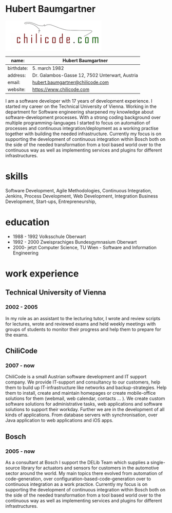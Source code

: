 # Hubert Baumgartner
![Logo](imgs/chilicode_logo.png)

name: | Hubert Baumgartner
------------ | -------------
birthdate: | 5. march 1982
address: | Dr. Galambos-Gasse 12, 7502 Unterwart, Austria
email: | hubert.baumgartner@chilicode.com
website: | https://www.chilicode.com


I am a software developer with 17 years of development experience. I started my career on the Technical University of Vienna. Working in the department for Software engineering sharpened my knowledge about software-development processes. With a strong coding background over multiple programming-languages I started to focus on automation of processes and continuous integration/deployment as a working practise together with building the needed infrastructure.
Currently my focus is on supporting the development of continuous integration within Bosch both on the side of the needed transformation from a tool based world over to the continuous way as well as implementing services and plugins for different infrastructures.

# skills
Software Development, Agile Methodologies, Continuous Integration, Jenkins, Process Development, Web Development, Integration
Business Development, Start-ups, Entrepreneurship, 



# education

* 1988 - 1992 	Volksschule Oberwart
* 1992 - 2000 	Zweisprachiges Bundesgymnasium Oberwart
* 2000- jetzt	Computer Science, TU Wien -  Software and Information Engineering  


# work experience

## Technical University of Vienna
### 2002 - 2005
In my role as an assistant to the lecturing tutor, I wrote and review scripts for lectures, wrote and reviewed exams and held weekly meetings with groups of students to monitor their progress and help them to prepare for the exams.

## ChiliCode
### 2007 - now
ChiliCode is a small Austrian software development and IT support company. We provide IT-support and consultancy to our customers, help them to build up IT-infrastructure like networks and backup-strategies. Help them to install, create and maintain homepages or create mobile-office solutions for them (webmail, web calendar, contacts … ). We create custom software solutions for administrative tasks, web applications and software solutions to support their workday. Further we are in the development of all kinds of applications. From database servers with synchronisation, over Java application to web applications and iOS apps.

## Bosch
### 2005 - now
As a consultant at Bosch I support the DELib Team which supplies a single-source library for actuators and sensors for customers in the automotive sector around the world. My main topics there evolved from automation of code-generation, over configuration-based-code-generation over to continuous integration as a work practice. Currently my focus is on supporting the development of continuous integration within Bosch both on the side of the needed transformation from a tool based world over to the continuous way as well as implementing services and plugins for different infrastructures.


